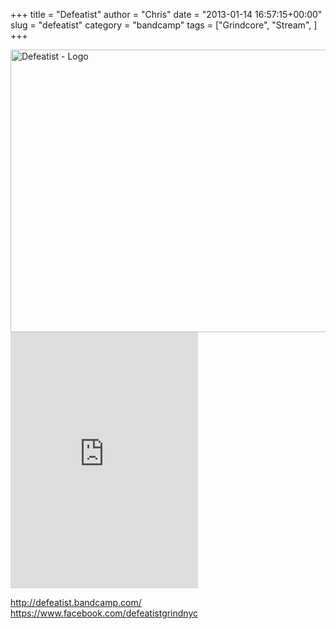+++
title = "Defeatist"
author = "Chris"
date = "2013-01-14 16:57:15+00:00"
slug = "defeatist"
category = "bandcamp"
tags = ["Grindcore", "Stream", ]
+++

<img src="http://necroslaughter.de/wp-content/uploads/2013/01/Defeatist-Tyranny-Of-Decay-200x200.jpg" alt="Defeatist - Tyranny Of Decay" width="0" height="0" class="alignright size-medium wp-image-9936" />
<img src="http://necroslaughter.de/wp-content/uploads/2013/01/Defeatist-Logo.png" alt="Defeatist - Logo" width="600" height="452" class="alignnone size-full wp-image-9935" />

<iframe width="300" height="410" style="position: relative; display: block; width: 300px; height: 410px;" src="http://bandcamp.com/EmbeddedPlayer/v=2/album=1505634968/size=grande3/bgcol=222222/linkcol=FFFFFF/" allowtransparency="true" frameborder="0"><a href="http://defeatist.bandcamp.com/album/tyranny-of-decay">Tyranny Of Decay by Defeatist</a></iframe>


<a href="http://defeatist.bandcamp.com/">http://defeatist.bandcamp.com/</a>
<a href="https://www.facebook.com/defeatistgrindnyc">https://www.facebook.com/defeatistgrindnyc</a>

